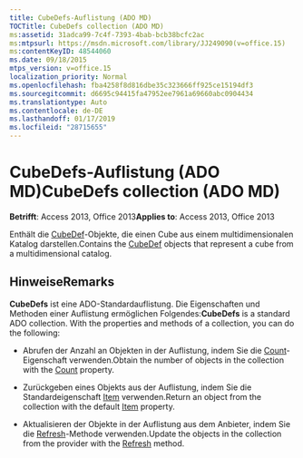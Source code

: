 ```yaml
---
title: CubeDefs-Auflistung (ADO MD)
TOCTitle: CubeDefs collection (ADO MD)
ms:assetid: 31adca99-7c4f-7393-4bab-bcb38bcfc2ac
ms:mtpsurl: https://msdn.microsoft.com/library/JJ249090(v=office.15)
ms:contentKeyID: 48544060
ms.date: 09/18/2015
mtps_version: v=office.15
localization_priority: Normal
ms.openlocfilehash: fba4258f8d816dbe35c323666ff925ce15194df3
ms.sourcegitcommit: d6695c94415fa47952ee7961a69660abc0904434
ms.translationtype: Auto
ms.contentlocale: de-DE
ms.lasthandoff: 01/17/2019
ms.locfileid: "28715655"
---
```

# <a name="cubedefs-collection-ado-md"></a><span data-ttu-id="b22fc-102">CubeDefs-Auflistung (ADO MD)</span><span class="sxs-lookup"><span data-stu-id="b22fc-102">CubeDefs collection (ADO MD)</span></span>


<span data-ttu-id="b22fc-103">**Betrifft**: Access 2013, Office 2013</span><span class="sxs-lookup"><span data-stu-id="b22fc-103">**Applies to**: Access 2013, Office 2013</span></span>

<span data-ttu-id="b22fc-104">Enthält die [CubeDef](cubedef-object-ado-md.md)-Objekte, die einen Cube aus einem multidimensionalen Katalog darstellen.</span><span class="sxs-lookup"><span data-stu-id="b22fc-104">Contains the [CubeDef](cubedef-object-ado-md.md) objects that represent a cube from a multidimensional catalog.</span></span>

## <a name="remarks"></a><span data-ttu-id="b22fc-105">Hinweise</span><span class="sxs-lookup"><span data-stu-id="b22fc-105">Remarks</span></span>

<span data-ttu-id="b22fc-p101">**CubeDefs** ist eine ADO-Standardauflistung. Die Eigenschaften und Methoden einer Auflistung ermöglichen Folgendes:</span><span class="sxs-lookup"><span data-stu-id="b22fc-p101">**CubeDefs** is a standard ADO collection. With the properties and methods of a collection, you can do the following:</span></span>

- <span data-ttu-id="b22fc-108">Abrufen der Anzahl an Objekten in der Auflistung, indem Sie die [Count](count-property-ado.md)-Eigenschaft verwenden.</span><span class="sxs-lookup"><span data-stu-id="b22fc-108">Obtain the number of objects in the collection with the [Count](count-property-ado.md) property.</span></span>

- <span data-ttu-id="b22fc-109">Zurückgeben eines Objekts aus der Auflistung, indem Sie die Standardeigenschaft [Item](item-property-ado.md) verwenden.</span><span class="sxs-lookup"><span data-stu-id="b22fc-109">Return an object from the collection with the default [Item](item-property-ado.md) property.</span></span>

- <span data-ttu-id="b22fc-110">Aktualisieren der Objekte in der Auflistung aus dem Anbieter, indem Sie die [Refresh](refresh-method-ado.md)-Methode verwenden.</span><span class="sxs-lookup"><span data-stu-id="b22fc-110">Update the objects in the collection from the provider with the [Refresh](refresh-method-ado.md) method.</span></span>

